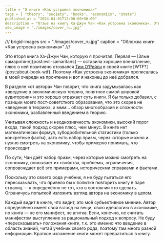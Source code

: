 ```yaml
---
title = "О книге «Как устроена экономика»"
tags = [ "theory", "society", "books", "economics", "state"]
published_at = "2024-04-01T12:00:00+00:00"
description = "Отзыв на книгу Ха-Джун Чан «Как устроена экономика». Отличное введение даже не в экономику, а в «как смотреть на экономику». Хорошо раскрыта сложность, неодозначность и политизированность явления."
seo_image = "./images/cover_ru.jpg"
---
```


/// brigid-images
src = "./images/cover_ru.jpg"
caption = "Обложка книги «Как устроена экономика»"
///

Это вторя книга Ха-Джун Чан, которую я прочитал. Первая — [Злые самаритяне]{post:evil-samaritans} — оставила хорошие впечатление, плюс о ней позитивно отозвался [Тим О’Рейли](https://ru.wikipedia.org/wiki/%D0%9E%E2%80%99%D0%A0%D0%B0%D0%B9%D0%BB%D0%B8,_%D0%A2%D0%B8%D0%BC) в своей книге [WTF?]{post:about-book-wtf}. Поэтому «Как устроена экономика» прописалась в моей очереди на прочтение и вот я наконец до неё добрался.

В разделе «от автора» Чан говорит, что книга задумывалась как «введение в экономическую теорию, понятное самой широкой аудитороии» и это хорошо отражает суть книги. Я бы только добавил, с позиции моего пост-советсткого образования, что это скорее не «введение в теорию», а ммм... обзор многообразия и сложности экономики, разбавленный введением в теорию.

Учитывая сложность и неоднозначность экономики, высокий порог входа, такой подход скорее плюс, чем минус. В книге нет математически формул, зубодробительной статистики (только конкретные факты), зато есть набор призм, через которые можно и нужно смотреть на экономику, чтобы примерно понимать, что происходит.

По сути, Чан даёт набор призм, через которые можно смотреть на экономику, описывает их свойства, проблемы, ограничения, сопровождает всё это примерами, историческми справками и фактами.

Поскольку это своего рода учебник, я не буду пытаться его пересказывать, что привело бы к попытке повторить книгу в паре страниц — я определённо не тот, кто в состоянии это сделать. Ограничусь попыткой изложить взгляд автора на экономику в целом.

<!-- more -->



Каждый видит в книге, что видит, это моё субъективное мнение.
Автор определённо имеет свой взгояд на вещи, свою идеалогию в экономике, но книга — не его манифест, не агитка. Если, конечно, не считать манифестом выступление за рациональный подход к вопросу.
Не буду «пересказывать» положения книги, т.к. это именно что введение в область знаний, читай учебник своего рода, поэтому там много разной информации. Краткое изложение книги может превратиться в книгу.


<!-- more -->
